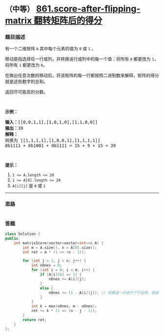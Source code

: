 # `（中等）` [861.score-after-flipping-matrix 翻转矩阵后的得分](https://leetcode-cn.com/problems/score-after-flipping-matrix/)

### 题目描述
<p>有一个二维矩阵&nbsp;<code>A</code> 其中每个元素的值为&nbsp;<code>0</code>&nbsp;或&nbsp;<code>1</code>&nbsp;。</p>

<p>移动是指选择任一行或列，并转换该行或列中的每一个值：将所有 <code>0</code> 都更改为 <code>1</code>，将所有 <code>1</code> 都更改为 <code>0</code>。</p>

<p>在做出任意次数的移动后，将该矩阵的每一行都按照二进制数来解释，矩阵的得分就是这些数字的总和。</p>

<p>返回尽可能高的分数。</p>

<p>&nbsp;</p>

<ol>
</ol>

<p><strong>示例：</strong></p>

<pre><strong>输入：</strong>[[0,0,1,1],[1,0,1,0],[1,1,0,0]]
<strong>输出：</strong>39
<strong>解释：
</strong>转换为 [[1,1,1,1],[1,0,0,1],[1,1,1,1]]
0b1111 + 0b1001 + 0b1111 = 15 + 9 + 15 = 39</pre>

<p>&nbsp;</p>

<p><strong>提示：</strong></p>

<ol>
	<li><code>1 &lt;= A.length &lt;= 20</code></li>
	<li><code>1 &lt;= A[0].length &lt;= 20</code></li>
	<li><code>A[i][j]</code>&nbsp;是&nbsp;<code>0</code> 或&nbsp;<code>1</code></li>
</ol>


---
### 思路
```
```



### 答题
``` C++
class Solution {
public:
    int matrixScore(vector<vector<int>>& A) {
        int m = A.size(), n = A[0].size();
        int ret = m * (1 << (n - 1));

        for (int j = 1; j < n; j++) {
            int nOnes = 0;
            for (int i = 0; i < m; i++) {
                if (A[i][0] == 1) {
                    nOnes += A[i][j];
                } 
                else {
                    nOnes += (1 - A[i][j]); // 如果这一行进行了行反转，则该元素的实际取值为 1 - A[i][j]
                }
            }
            int k = max(nOnes, m - nOnes);
            ret += k * (1 << (n - j - 1));
        }
        return ret;
    }
};
```




